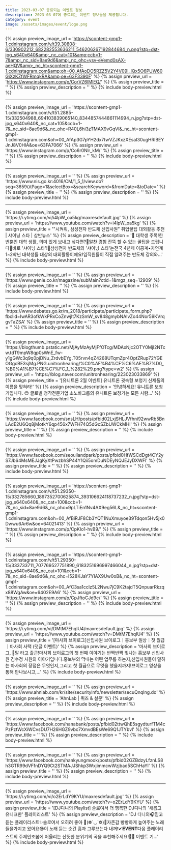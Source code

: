 ```yaml
---
title: 2023-03-07 종료되는 이벤트 정보
description: 2023-03-07에 종료되는 이벤트 정보들을 제공합니다.
category: event
image: /assets/images/event/logo.png
---
```

{% assign preview_image_url = 'https://scontent-gmp1-1.cdninstagram.com/v/t39.30808-6/330902212_682282553636211_546206267192844684_n.png?stp=dst-jpg_s640x640&amp;_nc_cat=101&amp;ccb=1-7&amp;_nc_sid=8ae9d6&amp;_nc_ohc=ysv-eVemd0sAX-aeHQV&amp;_nc_ht=scontent-gmp1-1.cdninstagram.com&amp;oh=00_AfAoDO5RZZ5V2Y4V09I_lQx5O6PUW60GiXzKZfWFRmqkRA&amp;oe=63F3390F' %}
{% assign preview_url = 'https://www.instagram.com/p/CorVZ6lMlEQ/' %}
{% assign preview_title = '' %}
{% assign preview_description = '' %}
{% include body-preview.html %}
<hr>{% assign preview_image_url = 'https://scontent-gmp1-1.cdninstagram.com/v/t51.2885-15/332504988_694103839065140_8344857444861114994_n.jpg?stp=dst-jpg_s640x640&amp;_nc_cat=105&amp;ccb=1-7&amp;_nc_sid=8ae9d6&amp;_nc_ohc=R40L6hi3zTMAX9vGqVl&amp;_nc_ht=scontent-gmp1-1.cdninstagram.com&amp;oh=00_AfAp3G7pYH2dx7twVZJKxzXEsaI30ugHRlBEYJnJ8V0HlA&amp;oe=63FA7066' %}
{% assign preview_url = 'https://www.instagram.com/p/Co6r0Nlr_kM/' %}
{% assign preview_title = '' %}
{% assign preview_description = '' %}
{% include body-preview.html %}
<hr>{% assign preview_image_url = '' %}
{% assign preview_url = 'https://www.nis.go.kr:4016/CM/1_5_1/view.do?seq=3659&currentPage=1&selectBox=&searchKeyword=&fromDate=&toDate=' %}
{% assign preview_title = '' %}
{% assign preview_description = '' %}
{% include body-preview.html %}
<hr>{% assign preview_image_url = 'https://i.ytimg.com/vi/i4lpW_oa5kg/maxresdefault.jpg' %}
{% assign preview_url = 'https://www.youtube.com/watch?v=i4lpW_oa5kg' %}
{% assign preview_title = '&quot;시켜줘, 삼성전자 반도체 신입사원&quot; 취업꿀팁 대외활동 추천 | 샤이닝 스타 | 삼반뉴스' %}
{% assign preview_description = '📢 대학생 주목!한 번뿐인 대학 생활, 의미 있게 보내고 싶다면?👀알찬 경험 잔뜩 할 수 있는 꿀팁을 드립니다🍯바로 &#39;샤이닝 스타&#39;!🌟삼성전자 반도체의 &#39;샤이닝 스타&#39;는전국 4년제 이공계•자연계 1~2학년 대학생들 대상의 대외활동이에요!임직원들이 직접 알려주는 반도체 강의와...' %}
{% include body-preview.html %}
<hr>{% assign preview_image_url = '' %}
{% assign preview_url = 'https://www.genie.co.kr/magazine/subMain?ctid=1&mgz_seq=12909' %}
{% assign preview_title = '' %}
{% assign preview_description = '' %}
{% include body-preview.html %}
<hr>{% assign preview_image_url = '' %}
{% assign preview_url = 'https://www.debates.go.kr/m_2018/participate/participate_form.php?fbclid=IwAR3ofkWkPRxCoZnwjIt7KzSmW_sv848gmybNAIvZo44Nor59KVrqgvTaZSA' %}
{% assign preview_title = '' %}
{% assign preview_description = '' %}
{% include body-preview.html %}
<hr>{% assign preview_image_url = 'https://blogthumb.pstatic.net/MjAyMzAyMjFfOTcg/MDAxNjc2OTY0MjI2NTcw.tdT9mpW8qp0sWnE_fw-y1gGWc3q9q0pjDNu_ZrdvbEYg.T05rvn4qZ4268UTqmZpr4OptZRup72YGEOGgcBE3sjMg.PNG.unitronhearing/%C0%AF%B4%CF%C6%AE%B7%D0_%B0%A1%B7%CE%C7%FC_1_%282%29.png?type=w2' %}
{% assign preview_url = 'https://blog.naver.com/unitronhearing/223023033869' %}
{% assign preview_title = '[유니트론 2월 이벤트] 유니트론 귓속형 보청기 신제품의 이름을 맞혀라!' %}
{% assign preview_description = '안녕하세요! 유니트론 보청기입니다. 😊 글로벌 청각전문기업 소노바그룹의 유니트론 보청기는 모든 사람...' %}
{% include body-preview.html %}
<hr>{% assign preview_image_url = '' %}
{% assign preview_url = 'https://www.facebook.com/snsLH/posts/pfbid02LxjSHLJVfhni92wwRb5BnLAdE2U6Qq8jMotkY6qp456x7WFH74Q5dGcSZbUWCkMHl' %}
{% assign preview_title = '' %}
{% assign preview_description = '' %}
{% include body-preview.html %}
<hr>{% assign preview_image_url = '' %}
{% assign preview_url = 'https://www.facebook.com/seoullandpark/posts/pfbid0HfWSCdDgt4CY2yS7Jb64MsMEJJgKyXtPwzbhSP44Y1Qii5omDuNDEyNQJEJyDXWFl' %}
{% assign preview_title = '' %}
{% assign preview_description = '' %}
{% include body-preview.html %}
<hr>{% assign preview_image_url = 'https://scontent-gmp1-1.cdninstagram.com/v/t51.29350-15/332785660_1897352700625874_393106624118737232_n.jpg?stp=dst-jpg_s640x640&amp;_nc_cat=100&amp;ccb=1-7&amp;_nc_sid=8ae9d6&amp;_nc_ohc=9pLTiEn1Nv4AX9eg56L&amp;_nc_ht=scontent-gmp1-1.cdninstagram.com&amp;oh=00_AfBiRJF8Cb3YQT1NuXmuyoe39Tdqon5Hv5jx0Dwwu6Ar6w&amp;oe=64021413' %}
{% assign preview_url = 'https://www.instagram.com/p/CpKIo1-hvB9/' %}
{% assign preview_title = '' %}
{% assign preview_description = '' %}
{% include body-preview.html %}
<hr>{% assign preview_image_url = 'https://scontent-gmp1-1.cdninstagram.com/v/t51.29350-15/333733711_707769527751890_6183251696997466044_n.jpg?stp=dst-jpg_s640x640&amp;_nc_cat=101&amp;ccb=1-7&amp;_nc_sid=8ae9d6&amp;_nc_ohc=I528KJaY7YIAX9Uw0oB&amp;_nc_ht=scontent-gmp1-1.cdninstagram.com&amp;oh=00_AfC3sa1ccIz5L2Nwu7jC9K2tajdT5QnpuarRkzqx88WgAw&amp;oe=6402E9A6' %}
{% assign preview_url = 'https://www.instagram.com/p/CpJftoCJd9c/' %}
{% assign preview_title = '' %}
{% assign preview_description = '' %}
{% include body-preview.html %}
<hr>{% assign preview_image_url = 'https://i.ytimg.com/vi/DMtM7EhqIU4/maxresdefault.jpg' %}
{% assign preview_url = 'https://www.youtube.com/watch?v=DMtM7EhqIU4' %}
{% assign preview_title = '[마사회 브이로그]신입사원 브이로그｜홍보부 일상｜첫 월급｜마사회 사택 (댓글 이벤트)' %}
{% assign preview_description = '마사회 브이로그, 🐎말 타고 출근!마사회 브이로그의 첫 번째 이야기는 반짝반짝 빛나는 홍보부 신입사원 김수정 사원의 이야기입니다.홍보부의 막내는 어떤 업무를 하는지,신입사원들이 말하는 마사회의 장점은 무엇인지,그리고 첫 월급으로 무엇을 했을지까지!브이로그 영상을 통해 만나보시고,...' %}
{% include body-preview.html %}
<hr>{% assign preview_image_url = '' %}
{% assign preview_url = 'https://www.ahnlab.com/kr/site/securityinfo/newsletter/secuQnqIng.do' %}
{% assign preview_title = 'AhnLab | 퀴즈 &amp; 설문' %}
{% assign preview_description = '' %}
{% include body-preview.html %}
<hr>{% assign preview_image_url = '' %}
{% assign preview_url = 'https://www.facebook.com/hanabank/posts/pfbid02ttwQhE5sgydturfTM4cPzPztWcXiWCvsDU7H26HGZ9vbc7XmvdBEsWe69Q1JTYbvl' %}
{% assign preview_title = '' %}
{% assign preview_description = '' %}
{% include body-preview.html %}
<hr>{% assign preview_image_url = '' %}
{% assign preview_url = 'https://www.facebook.com/hankyungmook/posts/pfbid02GZBdzyLfznLS8h3GTR99dVFfnDYQ9Ct2STMAJJShkp3WxjimmcwWzjbad5SChHaYl' %}
{% assign preview_title = '' %}
{% assign preview_description = '' %}
{% include body-preview.html %}
<hr>{% assign preview_image_url = 'https://i.ytimg.com/vi/o2ErLdY9KYU/maxresdefault.jpg' %}
{% assign preview_url = 'https://www.youtube.com/watch?v=o2ErLdY9KYU' %}
{% assign preview_title = '[DJ디니의 Playlist] 솔로여서 더 행복한 DJ디니의 &#39;새롭고 유니크한&#39; 플레이리스트' %}
{% assign preview_description = 'DJ 디니의🎧믿고 듣는 플레이리스트✨솔로여서 오히려 좋아 💙(❁´◡`❁)💙자존감 빵빵하게 높여주는 노래들을가지고 왔어요😎이 노래 듣는 순간 흥과 그루브는다 내꺼❗✔𝐄𝐕𝐄𝐍𝐓다음 플레이리스트의 주제인초봄에 어울리는 산뜻한 분위기의 곡을 추천해주세요!🌱📅 이벤트 기...' %}
{% include body-preview.html %}